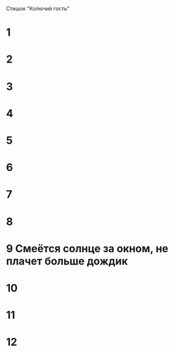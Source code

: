 Стишок "Колючий гость"
# 1
# 2
# 3
# 4
# 5
# 6
# 7
# 8
# 9 Смеётся солнце за окном, не плачет больше дождик
# 10
# 11
# 12